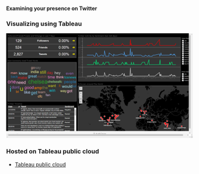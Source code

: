 #### Examining your presence on Twitter

### Visualizing using Tableau

![Twitter-Presence.png](Twitter-Presence.png)

### Hosted on Tableau public cloud

* [Tableau public cloud](https://public.tableau.com/profile/keyur.doshi#!/vizhome/Keyur_Doshi_Final_Project/TwitterDashboard)
